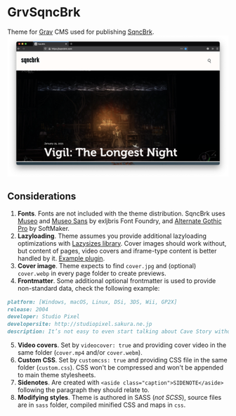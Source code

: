 # GrvSqncBrk

Theme for [Grav](https://getgrav.org) CMS used for publishing [SqncBrk](https://sqncbrk.com).
![Screenshot](screenshot.png)

## Considerations

1. **Fonts**. Fonts are not included with the theme distribution. SqncBrk uses [Museo](https://www.exljbris.com/museo.html) and [Museo Sans](https://www.exljbris.com/museosans.html) by exljbris Font Foundry, and [Alternate Gothic Pro](https://www.fontspring.com/fonts/softmaker/alternate-gothic-pro) by SoftMaker.
2. **Lazyloading**. Theme assumes you provide additional lazyloading optimizations with [Lazysizes library](https://github.com/aFarkas/lazysizes). Cover images should work without, but content of pages, video covers and iframe-type content is better handled by it. [Example plugin](https://gist.github.com/ichik/3191c85570821170a86b581199f4a8ee).
3. **Cover image**. Theme expects to find `cover.jpg` and (optional) `cover.webp` in every page folder to create previews.
4. **Frontmatter**. Some additional optional frontmatter is used to provide non-standard data, check the following example:

```markdown
platform: [Windows, macOS, Linux, DSi, 3DS, Wii, GP2X]
release: 2004
developer: Studio Pixel
developersite: http://studiopixel.sakura.ne.jp
description: It’s not easy to even start talking about Cave Story without starting to throw out such adjectives like “modern classic” or “cult underground hit”. But there, you have it, I just wrote it and I won’t take it back.
```

5. **Video covers**. Set by `videocover: true` and providing cover video in the same folder (`cover.mp4` and/or `cover.webm`).
6. **Custom CSS**. Set by `customcss: true` and providing CSS file in the same folder (`custom.css`). CSS won't be compressed and won't be appended to main theme stylesheets.
7. **Sidenotes**. Are created with `<aside class="caption">SIDENOTE</aside>` following the paragraph they should relate to.
8. **Modifying styles**. Theme is authored in SASS (_not SCSS_), source files are in `sass` folder, compiled minified CSS and maps in `css`.
